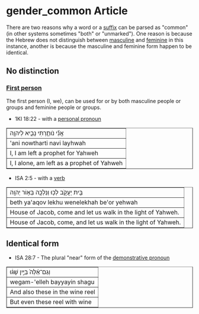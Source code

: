 # gender_common Article
There are two reasons why a word or a [suffix](https://git.door43.org/Door43/en-uhg/src/master/content/suffix/02.md) can be parsed as "common" (in other systems sometimes "both" or "unmarked"). One reason is because the Hebrew does not distinguish between [masculine](https://git.door43.org/Door43/en-uhg/src/master/content/gender_masculine/02.md) and [feminine](https://git.door43.org/Door43/en-uhg/src/master/content/gender_feminine/02.md) in this instance, another is because the masculine and feminine form happen to be identical.

## No distinction
### [First person](https://git.door43.org/Door43/en-uhg/src/master/content/person_fist/02.md)
The first person (I, we), can be used for or by both masculine people or groups and feminine people or groups.

* 1KI 18:22 - with a [personal pronoun](https://git.door43.org/Door43/en-uhg/src/master/content/pronoun_personal/02.md)
<table border="1" class="docutils">
<colgroup>
<col width="100%" />
</colgroup>
<tbody valign="top">
<tr class="row-odd"><td>אֲנִ֞י נֹותַ֧רְתִּי נָבִ֛יא לַיהוָ֖ה</td>
</tr>
<tr class="row-even"><td>'ani nowtharti navi layhwah</td>
</tr>
<tr class="row-odd"><td>I, I am left a prophet for Yahweh</td>
</tr>
<tr class="row-even"><td>I, I alone, am left as a prophet of Yahweh</td>
</tr>
</tbody>
</table>

* ISA 2:5 - with a [verb](https://git.door43.org/Door43/en-uhg/src/master/content/verb/02.md)
<table border="1" class="docutils">
<colgroup>
<col width="100%" />
</colgroup>
<tbody valign="top">
<tr class="row-odd"><td>בֵּ֖ית יַעֲקֹ֑ב לְכ֥וּ וְנֵלְכָ֖ה בְּא֥וֹר יְהוָֽה</td>
</tr>
<tr class="row-even"><td>beth ya'aqov lekhu wenelekhah be'or yehwah</td>
</tr>
<tr class="row-odd"><td>House of Jacob, come and let us walk in the light of Yahweh.</td>
</tr>
<tr class="row-even"><td>House of Jacob, come, and let us walk in the light of Yahweh.</td>
</tr>
</tbody>
</table>

## Identical form

* ISA 28:7 - The plural "near" form of the [demonstrative pronoun](https://git.door43.org/Door43/en-uhg/src/master/content/pronoun_demonstrative/02.md)
<table border="1" class="docutils">
<colgroup>
<col width="100%" />
</colgroup>
<tbody valign="top">
<tr class="row-odd"><td>וְגַם־אֵ֨לֶּה֙ בַּיַּ֣יִן שָׁג֔וּ</td>
</tr>
<tr class="row-even"><td>wegam-'elleh bayyayin shagu</td>
</tr>
<tr class="row-odd"><td>And also these in the wine reel</td>
</tr>
<tr class="row-even"><td>But even these reel with wine</td>
</tr>
</tbody>
</table>